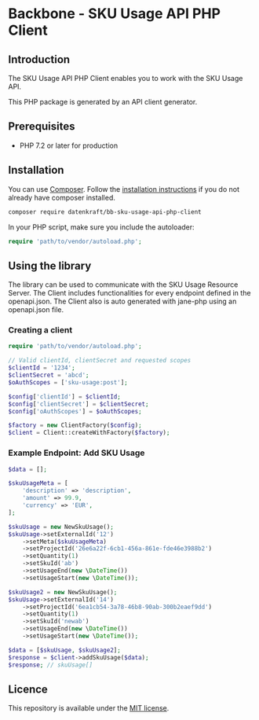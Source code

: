 # Backbone - SKU Usage API PHP Client

## Introduction

The SKU Usage API PHP Client enables you to work with the SKU Usage API.  

This PHP package is generated by an API client generator.

## Prerequisites

- PHP 7.2 or later for production

## Installation

You can use [Composer](https://getcomposer.org/). Follow the [installation instructions](https://getcomposer.org/doc/00-intro.md) if you do not already have composer installed.

~~~~ bash
composer require datenkraft/bb-sku-usage-api-php-client
~~~~

In your PHP script, make sure you include the autoloader:

~~~~ php
require 'path/to/vendor/autoload.php';
~~~~

## Using the library

The library can be used to communicate with the SKU Usage Resource Server.
The Client includes functionalities for every endpoint defined in the openapi.json.
The Client also is auto generated with jane-php using an openapi.json file.

### Creating a client

~~~~ php
require 'path/to/vendor/autoload.php';

// Valid clientId, clientSecret and requested scopes
$clientId = '1234';
$clientSecret = 'abcd';
$oAuthScopes = ['sku-usage:post'];

$config['clientId'] = $clientId;
$config['clientSecret'] = $clientSecret;
$config['oAuthScopes'] = $oAuthScopes;

$factory = new ClientFactory($config);
$client = Client::createWithFactory($factory);
~~~~

### Example Endpoint: Add SKU Usage

~~~~ php
$data = [];

$skuUsageMeta = [
    'description' => 'description',
    'amount' => 99.9,
    'currency' => 'EUR',
];

$skuUsage = new NewSkuUsage();
$skuUsage->setExternalId('12')
    ->setMeta($skuUsageMeta)
    ->setProjectId('26e6a22f-6cb1-456a-861e-fde46e3988b2')
    ->setQuantity(1)
    ->setSkuId('ab')
    ->setUsageEnd(new \DateTime())
    ->setUsageStart(new \DateTime());

$skuUsage2 = new NewSkuUsage();
$skuUsage->setExternalId('14')
    ->setProjectId('6ea1cb54-3a78-46b8-90ab-300b2eaef9dd')
    ->setQuantity(1)
    ->setSkuId('newab')
    ->setUsageEnd(new \DateTime())
    ->setUsageStart(new \DateTime());

$data = [$skuUsage, $skuUsage2];
$response = $client->addSkuUsage($data);
$response; // skuUsage[]

~~~~

## Licence
This repository is available under the [MIT license](https://opensource.org/licenses/MIT).
